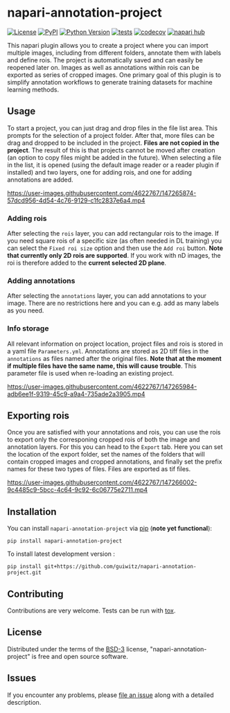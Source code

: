 # napari-annotation-project

[![License](https://img.shields.io/pypi/l/napari-annotation-project.svg?color=green)](https://github.com/guiwitz/napari-annotation-project/raw/main/LICENSE)
[![PyPI](https://img.shields.io/pypi/v/napari-annotation-project.svg?color=green)](https://pypi.org/project/napari-annotation-project)
[![Python Version](https://img.shields.io/pypi/pyversions/napari-annotation-project.svg?color=green)](https://python.org)
[![tests](https://github.com/guiwitz/napari-annotation-project/workflows/tests/badge.svg)](https://github.com/guiwitz/napari-annotation-project/actions)
[![codecov](https://codecov.io/gh/guiwitz/napari-annotation-project/branch/main/graph/badge.svg)](https://codecov.io/gh/guiwitz/napari-annotation-project)
[![napari hub](https://img.shields.io/endpoint?url=https://api.napari-hub.org/shields/napari-annotation-project)](https://napari-hub.org/plugins/napari-annotation-project)

This napari plugin allows you to create a project where you can import multiple images, including from different folders, annotate them with labels and define rois. The project is automatically saved and can easily be reopened later on. Images as well as annotations within rois can be exported as series of cropped images. One primary goal of this plugin is to simplify annotation workflows to generate training datasets for machine learning methods.

## Usage
To start a project, you can just drag and drop files in the file list area. This prompts for the selection of a project folder. After that, more files can be drag and dropped to be included in the project. **Files are not copied in the project**. The result of this is that projects cannot be moved after creation (an option to copy files might be added in the future). When selecting a file in the list, it is opened (using the default image reader or a reader plugin if installed) and two layers, one for adding rois, and one for adding annotations are added.

https://user-images.githubusercontent.com/4622767/147265874-57dcd956-4d54-4c76-9129-c1fc2837e6a4.mp4

### Adding rois
After selecting the ```rois``` layer, you can add rectangular rois to the image. If you need square rois of a specific size (as often needed in DL training) you can select the ```Fixed roi size``` option and then use the ```Add roi``` button. **Note that currently only 2D rois are supported**. If you work with nD images, the roi is therefore added to the **current selected 2D plane**.

### Adding annotations
After selecting the ```annotations``` layer, you can add annotations to your image. There are no restrictions here and you can e.g. add as many labels as you need.

### Info storage
All relevant information on project location, project files and rois is stored in a yaml file ```Parameters.yml```. Annotations are stored as 2D tiff files in the ```annotations``` as files named after the original files. **Note that at the moment if multiple files have the same name, this will cause trouble**. This parameter file is used when re-loading an existing project.

https://user-images.githubusercontent.com/4622767/147265984-adb6ee1f-9319-45c9-a9a4-735ade2a3905.mp4

## Exporting rois
Once you are satisfied with your annotations and rois, you can use the rois to export only the corresponing cropped rois of both the image and annotation layers. For this you can head to the ```Export``` tab. Here you can set the location of the export folder, set the names of the folders that will contain cropped images and cropped annotations, and finally set the prefix names for these two types of files. Files are exported as tif files. 

https://user-images.githubusercontent.com/4622767/147266002-9c4485c9-5bcc-4c64-9c92-6c06775e2711.mp4

## Installation


You can install `napari-annotation-project` via [pip] (**note yet functional**):

    pip install napari-annotation-project

To install latest development version :

    pip install git+https://github.com/guiwitz/napari-annotation-project.git

## Contributing

Contributions are very welcome. Tests can be run with [tox].

## License

Distributed under the terms of the [BSD-3] license,
"napari-annotation-project" is free and open source software.

## Issues

If you encounter any problems, please [file an issue] along with a detailed description.

[napari]: https://github.com/napari/napari
[Cookiecutter]: https://github.com/audreyr/cookiecutter
[@napari]: https://github.com/napari
[MIT]: http://opensource.org/licenses/MIT
[BSD-3]: http://opensource.org/licenses/BSD-3-Clause
[GNU GPL v3.0]: http://www.gnu.org/licenses/gpl-3.0.txt
[GNU LGPL v3.0]: http://www.gnu.org/licenses/lgpl-3.0.txt
[Apache Software License 2.0]: http://www.apache.org/licenses/LICENSE-2.0
[Mozilla Public License 2.0]: https://www.mozilla.org/media/MPL/2.0/index.txt
[cookiecutter-napari-plugin]: https://github.com/napari/cookiecutter-napari-plugin

[file an issue]: https://github.com/guiwitz/napari-annotation-project/issues

[napari]: https://github.com/napari/napari
[tox]: https://tox.readthedocs.io/en/latest/
[pip]: https://pypi.org/project/pip/
[PyPI]: https://pypi.org/
